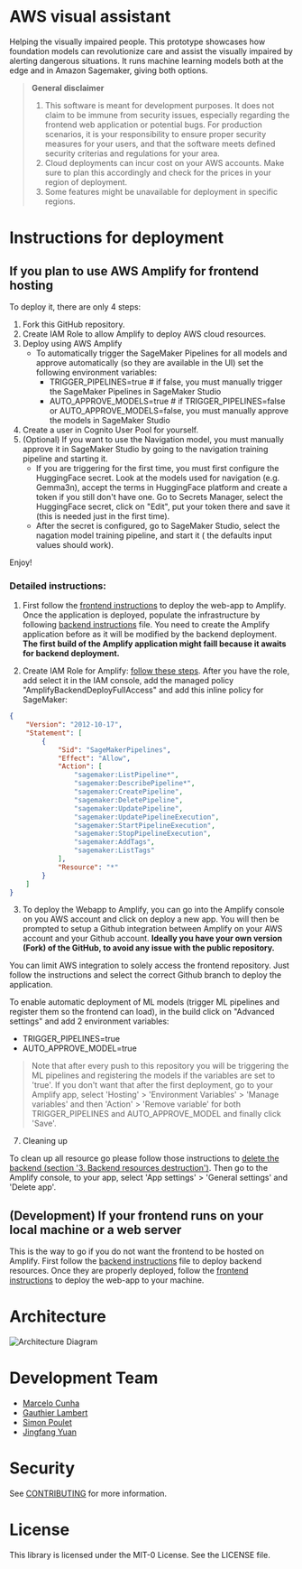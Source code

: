 # AWS visual assistant

Helping the visually impaired people. This prototype showcases how foundation models can revolutionize care and assist the visually impaired by alerting dangerous situations. It runs machine learning models both at the edge and in Amazon Sagemaker, giving both options.

> **General disclaimer**
> 1. This software is meant for development purposes. It does not claim to be immune from security issues, especially regarding the frontend web application or potential bugs. For production scenarios, it is your responsibility to ensure proper security measures for your users, and that the software meets defined security criterias and regulations for your area.
> 2. Cloud deployments can incur cost on your AWS accounts. Make sure to plan this accordingly and check for the prices in your region of deployment.
> 3. Some features might be unavailable for deployment in specific regions.

# Instructions for deployment

## If you plan to use AWS Amplify for frontend hosting

To deploy it, there are only 4 steps:
1. Fork this GitHub repository.
2. Create IAM Role to allow Amplify to deploy AWS cloud resources.
3. Deploy using AWS Amplify
    - To automatically trigger the SageMaker Pipelines for all models and approve automatically (so they are available in the UI) set the following environment variables:
        - TRIGGER_PIPELINES=true   # if false, you must manually trigger the SageMaker Pipelines in SageMaker Studio
        - AUTO_APPROVE_MODELS=true  # if TRIGGER_PIPELINES=false or AUTO_APPROVE_MODELS=false, you must manually approve the models in SageMaker Studio
4. Create a user in Cognito User Pool for yourself.
5. (Optional) If you want to use the Navigation model, you must manually approve it in SageMaker Studio by going to the navigation training pipeline and starting it.
    - If you are triggering for the first time, you must first configure the HuggingFace secret. Look at the models used for navigation (e.g. Gemma3n), accept the terms in HuggingFace platform and create a token if you still don't have one. Go to Secrets Manager, select the HuggingFace secret, click on "Edit", put your token there and save it (this is needed just in the first time).
    - After the secret is configured, go to SageMaker Studio, select the nagation model training pipeline, and start it ( the defaults input values should work).

Enjoy!


### Detailed instructions:

1. First follow the [frontend instructions](./visual_assistant_js/README.md) to deploy the web-app to Amplify. Once the application is deployed, populate the infrastructure by following [backend instructions](./backend/README.md) file. You need to create the Amplify application before as it will be modified by the backend deployment. **The first build of the Amplify application might faill because it awaits for backend deployment.**

2. Create IAM Role for Amplify: [follow these steps](https://docs.aws.amazon.com/amplify/latest/userguide/amplify-service-role.html). After you have the role, add select it in the IAM console, add the managed policy "AmplifyBackendDeployFullAccess" and add this inline policy for SageMaker:
```json
{
    "Version": "2012-10-17",
    "Statement": [
        {
            "Sid": "SageMakerPipelines",
            "Effect": "Allow",
            "Action": [
                "sagemaker:ListPipeline*",
                "sagemaker:DescribePipeline*",
                "sagemaker:CreatePipeline",
                "sagemaker:DeletePipeline",
                "sagemaker:UpdatePipeline",
                "sagemaker:UpdatePipelineExecution",
                "sagemaker:StartPipelineExecution",
                "sagemaker:StopPipelineExecution",
                "sagemaker:AddTags",
                "sagemaker:ListTags"
            ],
            "Resource": "*"
        }
    ]
}
```

3. To deploy the Webapp to Amplify, you can go into the Amplify console on you AWS account and click on deploy a new app. You will then be prompted to setup a Github integration between Amplify on your AWS account and your Github account. **Ideally you have your own version (Fork) of the GitHub, to avoid any issue with the public repository.**

You can limit AWS integration to solely access the frontend repository. Just follow the instructions and select the correct Github branch to deploy the application. 

To enable automatic deployment of ML models (trigger ML pipelines and register them so the frontend can load), in the build click on "Advanced settings" and add 2 environment variables:
- TRIGGER_PIPELINES=true
- AUTO_APPROVE_MODEL=true

> Note that after every push to this repository you will be triggering the ML pipelines and registering the models if the variables are set to 'true'. If you don't want that after the first deployment, go to your Amplify app, select 'Hosting' > 'Environment Variables' > 'Manage variables' and then 'Action' > 'Remove variable' for both TRIGGER_PIPELINES and AUTO_APPROVE_MODEL and finally click 'Save'.


7. Cleaning up

To clean up all resource go please follow those instructions to [delete the backend (section '3. Backend resources destruction')](./backend/README.md). Then go to the Amplify console, to your app, select 'App settings' > 'General settings' and 'Delete app'.

## (Development) If your frontend runs on your local machine or a web server

This is the way to go if you do not want the frontend to be hosted on Amplify.
First follow the [backend instructions](./backend/README.md) file to deploy backend resources. Once they are properly deployed, follow the [frontend instructions](./visual_assistant_js/README.md) to deploy the web-app to your machine.

# Architecture

![Architecture Diagram](./Architecture.png)


# Development Team

- [Marcelo Cunha](https://www.linkedin.com/in/marcelokscunha/)
- [Gauthier Lambert](https://www.linkedin.com/in/gauthier-lambert/)
- [Simon Poulet](https://www.linkedin.com/in/simonpoulet2)
- [Jingfang Yuan](https://www.linkedin.com/in/jingfang-yuan-8a4a76212/)

# Security

See [CONTRIBUTING](CONTRIBUTING.md#security-issue-notifications) for more information.

# License

This library is licensed under the MIT-0 License. See the LICENSE file.
